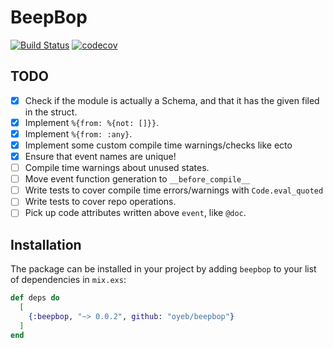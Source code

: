 # BeepBop

[![Build Status](https://travis-ci.org/oyeb/beepbop.svg)](https://travis-ci.org/oyeb/beepbop)
[![codecov](https://codecov.io/gh/oyeb/beepbop/branch/master/graph/badge.svg)](https://codecov.io/gh/oyeb/beepbop)

## TODO

* [x] Check if the module is actually a Schema, and that it has the given filed in the struct.
* [x] Implement `%{from: %{not: []}}`.
* [x] Implement `%{from: :any}`.
* [x] Implement some custom compile time warnings/checks like ecto
* [x] Ensure that event names are unique!
* [ ] Compile time warnings about unused states.
* [ ] Move event function generation to `__before_compile__`
* [ ] Write tests to cover compile time errors/warnings with `Code.eval_quoted`
* [ ] Write tests to cover repo operations.
* [ ] Pick up code attributes written above `event`, like `@doc`.

## Installation

The package can be installed in your project by adding `beepbop` to your list of
dependencies in `mix.exs`:

```elixir
def deps do
  [
    {:beepbop, "~> 0.0.2", github: "oyeb/beepbop"}
  ]
end
```
